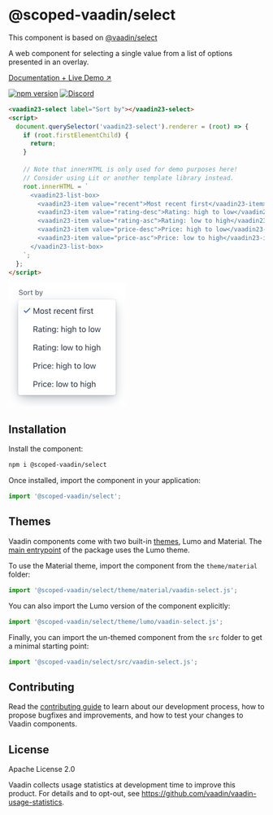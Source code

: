 # @scoped-vaadin/select

This component is based on [@vaadin/select](https://www.npmjs.com/package/@vaadin/select)

A web component for selecting a single value from a list of options presented in an overlay.

[Documentation + Live Demo ↗](https://vaadin.com/docs/latest/components/select)

[![npm version](https://badgen.net/npm/v/@vaadin/vaadin-select)](https://www.npmjs.com/package/@vaadin/vaadin-select)
[![Discord](https://img.shields.io/discord/732335336448852018?label=discord)](https://discord.gg/PHmkCKC)

```html
<vaadin23-select label="Sort by"></vaadin23-select>
<script>
  document.querySelector('vaadin23-select').renderer = (root) => {
    if (root.firstElementChild) {
      return;
    }

    // Note that innerHTML is only used for demo purposes here!
    // Consider using Lit or another template library instead.
    root.innerHTML = `
      <vaadin23-list-box>
        <vaadin23-item value="recent">Most recent first</vaadin23-item>
        <vaadin23-item value="rating-desc">Rating: high to low</vaadin23-item>
        <vaadin23-item value="rating-asc">Rating: low to high</vaadin23-item>
        <vaadin23-item value="price-desc">Price: high to low</vaadin23-item>
        <vaadin23-item value="price-asc">Price: low to high</vaadin23-item>
      </vaadin23-list-box>
    `;
  };
</script>
```

[<img src="https://raw.githubusercontent.com/vaadin/web-components/master/packages/select/screenshot.png" width="231" alt="Screenshot of vaadin-select">](https://vaadin.com/docs/latest/components/select)

## Installation

Install the component:

```sh
npm i @scoped-vaadin/select
```

Once installed, import the component in your application:

```js
import '@scoped-vaadin/select';
```

## Themes

Vaadin components come with two built-in [themes](https://vaadin.com/docs/latest/styling), Lumo and Material.
The [main entrypoint](https://github.com/vaadin/web-components/blob/master/packages/select/vaadin-select.js) of the package uses the Lumo theme.

To use the Material theme, import the component from the `theme/material` folder:

```js
import '@scoped-vaadin/select/theme/material/vaadin-select.js';
```

You can also import the Lumo version of the component explicitly:

```js
import '@scoped-vaadin/select/theme/lumo/vaadin-select.js';
```

Finally, you can import the un-themed component from the `src` folder to get a minimal starting point:

```js
import '@scoped-vaadin/select/src/vaadin-select.js';
```

## Contributing

Read the [contributing guide](https://vaadin.com/docs/latest/contributing/overview) to learn about our development process, how to propose bugfixes and improvements, and how to test your changes to Vaadin components.

## License

Apache License 2.0

Vaadin collects usage statistics at development time to improve this product.
For details and to opt-out, see https://github.com/vaadin/vaadin-usage-statistics.
